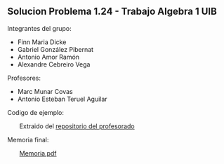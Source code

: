 ## Solucion Problema 1.24 - Trabajo Algebra 1 UIB
Integrantes del grupo:
- Finn Maria Dicke
- Gabriel González Pibernat
- Antonio Amor Ramón
- Alexandre Cebreiro Vega


Profesores:
- Marc Munar Covas
- Antonio Esteban Teruel Aguilar

Codigo de ejemplo:

&nbsp;&nbsp;&nbsp;&nbsp;&nbsp;&nbsp;&nbsp;Extraido del [repositorio del profesorado](https://github.com/mmunar97/21705-LinearAlgebra/tree/main/FinalAssignments/1.2.2%20-%20Heat%20(Crank-Nicholson%20scheme))

Memoria final:

&nbsp;&nbsp;&nbsp;&nbsp;&nbsp;&nbsp;&nbsp;[Memoria.pdf](https://github.com/GGP305/SolucionsAlgebra-1.24/blob/main/Memoria.pdf)
